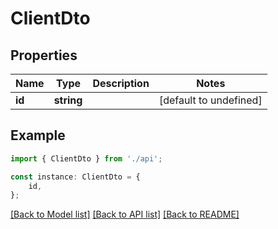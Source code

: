 # ClientDto


## Properties

Name | Type | Description | Notes
------------ | ------------- | ------------- | -------------
**id** | **string** |  | [default to undefined]

## Example

```typescript
import { ClientDto } from './api';

const instance: ClientDto = {
    id,
};
```

[[Back to Model list]](../README.md#documentation-for-models) [[Back to API list]](../README.md#documentation-for-api-endpoints) [[Back to README]](../README.md)

